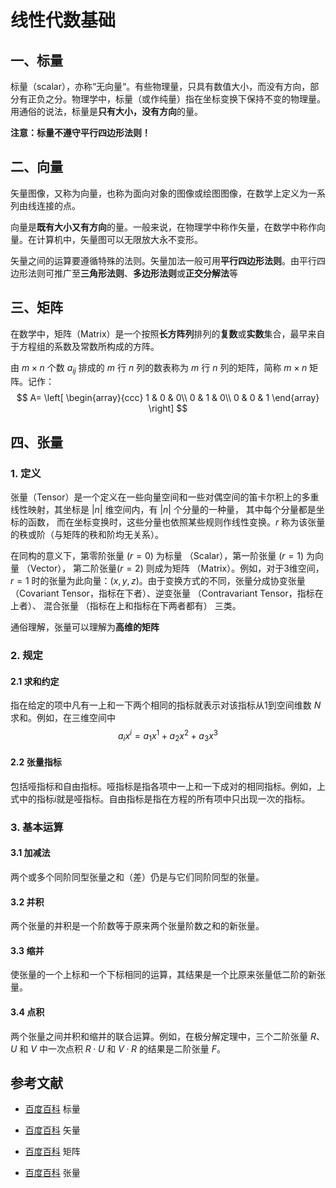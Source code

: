 # 线性代数基础

## 一、标量

标量（scalar），亦称“无向量“。有些物理量，只具有数值大小，而没有方向，部分有正负之分。物理学中，标量（或作纯量）指在坐标变换下保持不变的物理量。用通俗的说法，标量是**只有大小，没有方向**的量。

**注意：标量不遵守平行四边形法则！**

## 二、向量

矢量图像，又称为向量，也称为面向对象的图像或绘图图像，在数学上定义为一系列由线连接的点。

向量是**既有大小又有方向**的量。一般来说，在物理学中称作矢量，在数学中称作向量。在计算机中，矢量图可以无限放大永不变形。

矢量之间的运算要遵循特殊的法则。矢量加法一般可用**平行四边形法则**。由平行四边形法则可推广至**三角形法则**、**多边形法则**或**正交分解法**等

## 三、矩阵

在数学中，矩阵（Matrix）是一个按照**长方阵列**排列的**复数**或**实数**集合，最早来自于方程组的系数及常数所构成的方阵。

由 $m × n$ 个数 $a_{ij}$ 排成的 $m$ 行 $n$ 列的数表称为 $m$ 行 $n$ 列的矩阵，简称 $m × n$ 矩阵。记作：
$$
A=
\left[
    \begin{array}{ccc}
        1 & 0 & 0\\
        0 & 1 & 0\\
        0 & 0 & 1
    \end{array}
\right]
$$

## 四、张量

### 1.  定义

张量（Tensor）是一个定义在一些向量空间和一些对偶空间的笛卡尔积上的多重线性映射，其坐标是 $|n|$ 维空间内，有 $|n|$ 个分量的一种量， 其中每个分量都是坐标的函数， 而在坐标变换时，这些分量也依照某些规则作线性变换。$r$  称为该张量的秩或阶（与矩阵的秩和阶均无关系）。

在同构的意义下，第零阶张量 $(r = 0)$ 为标量 （Scalar），第一阶张量 $(r = 1)$ 为向量 （Vector）， 第二阶张量$(r = 2)$ 则成为矩阵 （Matrix）。例如，对于3维空间，$r=1$ 时的张量为此向量：$(x,y,z)$。由于变换方式的不同，张量分成协变张量 （Covariant Tensor，指标在下者）、逆变张量 （Contravariant Tensor，指标在上者）、 混合张量 （指标在上和指标在下两者都有） 三类。

通俗理解，张量可以理解为**高维的矩阵**

### 2. 规定

#### 2.1 求和约定

指在给定的项中凡有一上和一下两个相同的指标就表示对该指标从1到空间维数 $N$ 求和。例如，在三维空间中
$$
a_ix^i=a_1x^1+a_2x^2+a_3x^3
$$

#### 2.2 张量指标

包括哑指标和自由指标。哑指标是指各项中一上和一下成对的相同指标。例如，上式中的指标*i*就是哑指标。自由指标是指在方程的所有项中只出现一次的指标。

### 3. 基本运算

#### 3.1 加减法

两个或多个同阶同型张量之和（差）仍是与它们同阶同型的张量。

#### 3.2 并积

两个张量的并积是一个阶数等于原来两个张量阶数之和的新张量。

#### 3.3 缩并

使张量的一个上标和一个下标相同的运算，其结果是一个比原来张量低二阶的新张量。

#### 3.4 点积

两个张量之间并积和缩并的联合运算。例如，在极分解定理中，三个二阶张量 $R$、$U$ 和 $V$ 中一次点积 $R·U$ 和 $V·R$ 的结果是二阶张量 $F$。

## 参考文献

* [百度百科](https://baike.baidu.com/item/%E6%A0%87%E9%87%8F/1530843) 标量

* [百度百科](https://baike.baidu.com/item/%E7%9F%A2%E9%87%8F/12795520) 矢量
* [百度百科](https://baike.baidu.com/item/%E7%9F%A9%E9%98%B5/18069) 矩阵
* [百度百科](https://baike.baidu.com/item/%E5%BC%A0%E9%87%8F/380114) 张量
